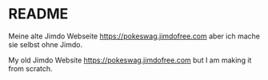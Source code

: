 # README

Meine alte Jimdo Webseite https://pokeswag.jimdofree.com aber ich mache sie selbst ohne Jimdo.

My old Jimdo Website https://pokeswag.jimdofree.com but I am making it from scratch.
